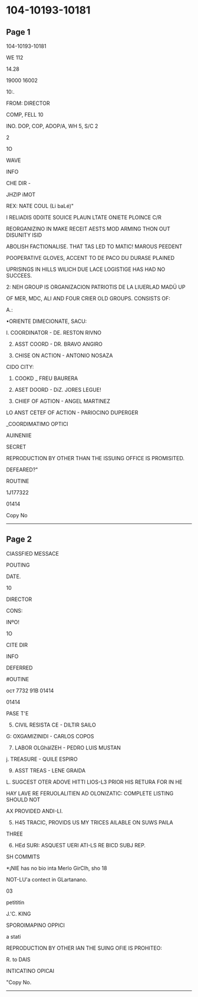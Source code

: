 # 104-10193-10181

## Page 1

104-10193-10181

WE 112

14.28

19000 16002

10:.

FROM: DIRECTOR

COMP, FELL 10

INO. DOP, COP, ADOP/A, WH 5, S/C 2

2

1O

WAVE

INFO

CHE DIR -

JHZIP iMOT

REX: NATE COUL (Li baLé)"

I RELIADIS 0D0ITE SOUICE PLAUN LTATE ONIETE PLOINCE C/R

REORGANIZINO IN MAKE RECEIT AESTS MOD ARMING THON OUT DISUNITY ISID

ABOLISH FACTIONALISE. THAT TAS LED TO MATIC! MAROUS PEEDENT

POOPERATIVE GLOVES, ACCENT TO DE PACO DU DURASE PLAINED

UPRISINGS IN HILLS WILICH DUE LACE LOGISTIGE HAS HAD NO SUCCEES.

2: NEH GROUP IS ORGANIZACION PATRIOTIS DE LA LIUERLAD MADÜ UP

OF MER, MDC, ALI AND FOUR CRIER OLD GROUPS. CONSISTS OF:

A.:

•ORIENTE DIMECIONATE, SACU:

I. COORDINATOR - DE. RESTON RIVNO

2. ASST COORD - DR. BRAVO ANGIRO

3. CHISE ON ACTION - ANTONIO NOSAZA

CIDO CITY:

1. COOKD _ FREU BAURERA

2. ASET DOORD - DiZ. JORES LEGUE!

3. CHIEF OF AGTION - ANGEL MARTINEZ

LO ANST CETEF OF ACTION - PARIOCINO DUPERGER

_COORDIMATIMO OPTICI

AUINENIIE

SECRET

REPRODUCTION BY OTHER THAN THE ISSUING OFFICE IS PROMISITED.

DEFEARED?"

ROUTINE

1J177322

01414

Copy No

---

## Page 2

CIASSFIED MESSACE

POUTING

DATE.

10

DIRECTOR

CONS:

INºO!

1O

CITE DIR

INFO

DEFERRED

#OUTINE

ост 7732 91B 01414

01414

PASE T'E

5. CIVIL RESISTA CE - DILTIR SAILO

G: OXGAMIZINIDI - CARLOS COPOS

7. LABOR OLGhäIZEH - PEDRO LUIS MUSTAN

j. TREASURE - QUILE ESPIRO

9. ASST TREAS - LENE GRAIDA

L. SUGCEST OTER ADOVE HITTI LIOS-L3 PRIOR HIS RETURA FOR IN HE

HAY LAVE RE FERUOLALITIEN AD OLONIZATIC: COMPLETE LISTING SHOULD NOT

AX PROVIDED ANDI-LI.

5. H45 TRACIC, PROVIDS US MY TRICES AILABLE ON SUWS PAILA

THREE

6. HEd SURI: ASQUEST UERI ATI-LS RE BICD SUBJ REP.

SH COMMITS

*¡NIE has no bio inta Merlo GirClh, sho 18

NOT-LU'a contect in GLartanano.

03

petititin

J.'C. KING

SPOROIMAPINO OPPICI

a stati

REPRODUCTION BY OTHER IAN THE SUING OFIE IS PROHITEO:

R. to DAIS

INTICATINO OPICAI

"Copy No.

---

